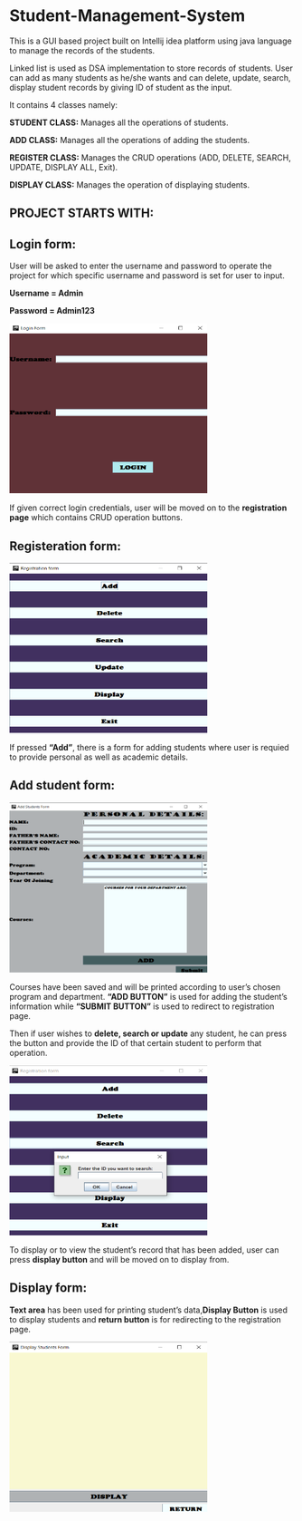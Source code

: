 # Student-Management-System
This is a GUI based project built on Intellij idea platform using java language to manage the records of the students.

Linked list is used as DSA implementation to store records of students. User can add as many students as he/she wants and can delete, update, search, display student records by giving ID of student as the input.

It contains 4 classes namely:

**STUDENT CLASS:** Manages all the operations of students.

**ADD CLASS:** Manages all the operations of adding the students.

**REGISTER CLASS:** Manages the CRUD operations (ADD, DELETE, SEARCH, UPDATE, DISPLAY ALL, Exit).

**DISPLAY CLASS:** Manages the operation of displaying students.

## PROJECT STARTS WITH:

## Login form:

User will be asked to enter the username and password to operate the project for which specific username and password is set for user to input.

**Username = Admin**

**Password = Admin123**

<img src="login page.png"  width="350" height="300">

If given correct login credentials, user will be moved on to the **registration page** which contains CRUD operation buttons.

## Registeration form:

<img src="registeration page.png"  width="350" height="300">

If pressed **“Add”**, there is a form for adding students where user is requied to provide personal as well as academic details.

## Add student form:

<img src="add student page.png"  width="350" height="300">

Courses have been saved and will be printed according to user’s chosen program and department.
**“ADD BUTTON”** is used for adding the student’s information while **“SUBMIT BUTTON”** is used to redirect to registration page.

Then if user wishes to **delete, search or update** any student, he can press the button and provide the ID of that certain student to perform that operation.

<img src="CRUD operation.png"  width="350" height="300">

To display or to view the student’s record that has been added, user can press **display button** and will be moved on to display from.

## Display form:

**Text area** has been used for printing student’s data,**Display Button** is used to display students and **return button** is for redirecting to the registration page.

<img src="display page.png"  width="350" height="300">


















